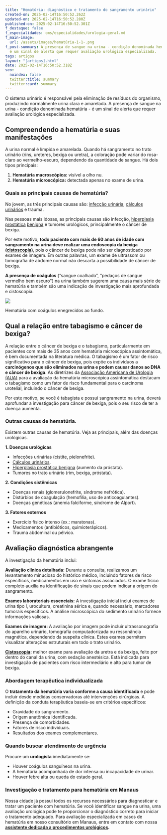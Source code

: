 ```yaml
---
title: "Hematúria: diagnóstico e tratamento do sangramento urinário"
created-on: 2025-02-14T16:50:52.262Z
updated-on: 2025-02-14T16:50:52.280Z
published-on: 2025-02-14T16:50:52.301Z
f_destaque: false
f_especialidades: cms/especialidades/urologia-geral.md
f_main-image:
  url: /assets/images/hematúria-1-1-.png
f_post-summary: A presença de sangue na urina - condição denominada hematúria -
  é um sinal de alerta que requer avaliação urológica especializada.
tags: artigos
layout: "[artigos].html"
date: 2025-02-14T16:50:52.318Z
seo:
  noindex: false
  twitter:title: summary
  twitter:card: summary
---
```

O sistema urinário é responsável pela eliminação de resíduos do organismo, produzindo normalmente urina clara e amarelada. A presença de sangue na urina - condição denominada hematúria - é um sinal de alerta que requer avaliação urológica especializada.

## Compreendendo a hematúria e suas manifestações

A urina normal é límpida e amarelada. Quando há sangramento no trato urinário (rins, ureteres, bexiga ou uretra), a coloração pode variar do rosa-claro ao vermelho-escuro, dependendo da quantidade de sangue. Há dois tipos principais:

1. **Hematúria macroscópica:** visível a olho nu.
2. **Hematúria microscópica:** detectada apenas no exame de urina.

### Quais as principais causas de hematúria?

No jovem, as três principais causas são: [infecção urinária](https://uroconsult.com.br/artigos/infeccoes-urinarias-de-repeticao/), [cálculos urinários](https://uroconsult.com.br/artigos/laser-para-tratamento-de-calculos-no-rim-e-ureter/) e trauma.

Nas pessoas mais idosas, as principais causas são infecção, [hiperplasia prostática](https://uroconsult.com.br/artigos/crescimento-benigno-da-pr%C3%B3stata-quando-%C3%A9-necess%C3%A1rio-operar/) [benigna](https://uroconsult.com.br/artigos/crescimento-benigno-da-pr%C3%B3stata-quando-%C3%A9-necess%C3%A1rio-operar/) e tumores urológicos, principalmente o câncer de bexiga.

Por este motivo, **todo paciente com mais de 60 anos de idade com sangramento na urina deve realizar uma endoscopia da bexiga ([cistoscopia](https://uroconsult.com.br/artigos/cistoscopia-o-que-%C3%A9-e-quando-est%C3%A1-indicada/))**, pois o câncer de bexiga pode não ser diagnosticado por exames de imagem. Em outras palavras, um exame de ultrassom ou tomografia de abdome normal não descarta a possibilidade de câncer de bexiga.

**A presença de coágulos** (“sangue coalhado”, “pedaços de sangue vermelho bem escuro") na urina também sugerem uma causa mais série de hematúria e também são uma indicação de investigação mais aprofundada e cistoscopia.

![](/assets/images/hematuriaa.png)

Hematúria com coágulos enegrecidos ao fundo.

## Qual a relação entre tabagismo e câncer de bexiga?

A relação entre o câncer de bexiga e o tabagismo, particularmente em pacientes com mais de 35 anos com hematúria microscópica assintomática, é bem documentada na literatura médica. O tabagismo é um fator de risco significativo para o câncer de bexiga, pois expõe os indivíduos a **carcinógenos que são eliminados na urina e podem causar danos ao DNA e câncer de bexiga**. As diretrizes da [Associação Americana de Urologia (AUA)](https://www.auanet.org/) para a avaliação da hematúria microscópica assintomática destacam o tabagismo como um fator de risco fundamental para o carcinoma urotelial, incluindo o câncer de bexiga.

Por este motivo, se você é tabagista e possui sangramento na urina, deverá aprofundar a investigação para câncer de bexiga, pois o seu risco de ter a doença aumenta.

### Outras causas de hematúria. 

Existem outras causas de hematúria. Veja as principais, além das doenças urológicas.

**1. Doenças urológicas**

* Infecções urinárias (cistite, pielonefrite).
* [Cálculos urinários](https://uroconsult.com.br/artigos/laser-para-tratamento-de-calculos-no-rim-e-ureter/).
* [Hiperplasia prostática benigna](https://uroconsult.com.br/artigos/transuretral-resseccao-da-prostata-rtu-uma-excelente-opcao-de-tratamento-da-hiperplasia-prostatica-benigna/) (aumento da próstata).
* Tumores no trato urinário (rim, bexiga, próstata).

**2. Condições sistêmicas**

* Doenças renais (glomerulonefrite, síndrome nefrótica).
* Distúrbios de coagulação (hemofilia, uso de anticoagulantes).
* Doenças genéticas (anemia falciforme, síndrome de Alport).

**3. Fatores externos**

* Exercício físico intenso (ex.: maratonas).
* Medicamentos (antibióticos, quimioterápicos).
* Trauma abdominal ou pélvico.

## Avaliação diagnóstica abrangente

A investigação da hematúria inclui:

**Avaliação clínica detalhada:** Durante a consulta, realizamos um levantamento minucioso do histórico médico, incluindo fatores de risco específicos, medicamentos em uso e sintomas associados. O exame físico completo auxilia na identificação de sinais que podem indicar a origem do sangramento.

**Exames laboratoriais essenciais:** A investigação inicial inclui exames de urina tipo I, urocultura, creatinina sérica e, quando necessário, marcadores tumorais específicos. A análise microscópica do sedimento urinário fornece informações valiosas.

**Exames de imagem:** A avaliação por imagem pode incluir ultrassonografia do aparelho urinário, tomografia computadorizada ou ressonância magnética, dependendo da suspeita clínica. Estes exames permitem visualizar alterações estruturais em todo o trato urinário.

**[Cistoscopia](https://uroconsult.com.br/artigos/cistoscopia-o-que-%C3%A9-e-quando-est%C3%A1-indicada/):** melhor exame para avaliação da uretra e da bexiga, feito por dentro do canal da urina, com sedação anestésica. Está indicada para investigação de pacientes com risco intermediário e alto para tumor de bexiga.

### Abordagem terapêutica individualizada

O **tratamento da hematúria varia conforme a causa identificada** e pode incluir desde medidas conservadoras até intervenções cirúrgicas. A definição da conduta terapêutica baseia-se em critérios específicos:

* Gravidade do sangramento.
* Origem anatômica identificada.
* Presença de comorbidades.
* Fatores de risco individuais.
* Resultados dos exames complementares.

### Quando buscar atendimento de urgência

Procure um **urologista** imediatamente se:

* Houver coágulos sanguíneos na urina.
* A hematúria acompanhada de dor intensa ou incapacidade de urinar.
* Houver febre alta ou queda do estado geral.

### Investigação e tratamento para hematúria em Manaus

Nossa cidade já possui todos os recursos necessários para diagnosticar e tratar um paciente com hematúria. Se você identificar sangue na urina, uma avaliação urológica pode te proporcionar o diagnóstico correto para iniciar o tratamento adequado. Para avaliação especializada em casos de hematúria em nosso consultório em Manaus, entre em contato com nossa **[assistente dedicada a procedimentos urológicos](https://api.whatsapp.com/send?phone=5592982252490).**